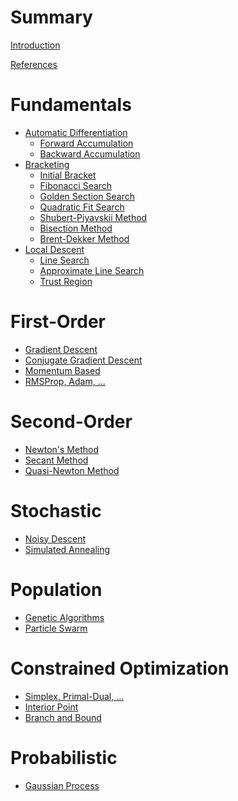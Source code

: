# Summary

[Introduction]()

[References]()

# Fundamentals

- [Automatic Differentiation]()
  - [Forward Accumulation](./forward_accumulation.md)
  - [Backward Accumulation]()
- [Bracketing]()
  - [Initial Bracket](./bracket_minimum.md)
  - [Fibonacci Search](./fibonacci_search.md)
  - [Golden Section Search](./golden_section_search.md)
  - [Quadratic Fit Search](./quadratic_fit_search.md)
  - [Shubert-Piyavskii Method](./shubert_piyavskii_method.md)
  - [Bisection Method](./bisection_method.md)
  - [Brent-Dekker Method]()
- [Local Descent]()
  - [Line Search](./line_search.md)
  - [Approximate Line Search](./approx_line_search.md)
  - [Trust Region](./trust_region_descent.md)

# First-Order

- [Gradient Descent](./gradient_descent.md)
- [Conjugate Gradient Descent]()
- [Momentum Based]()
- [RMSProp, Adam, ...]()

# Second-Order

- [Newton's Method]()
- [Secant Method]()
- [Quasi-Newton Method]()

# Stochastic

- [Noisy Descent]()
- [Simulated Annealing]()

# Population

- [Genetic Algorithms]()
- [Particle Swarm]()

# Constrained Optimization

- [Simplex, Primal-Dual, ...]()
- [Interior Point]()
- [Branch and Bound]()

# Probabilistic

- [Gaussian Process]()
